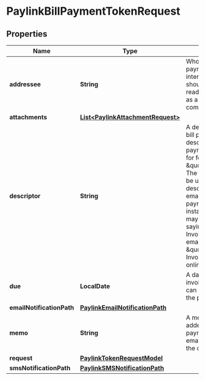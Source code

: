 

# PaylinkBillPaymentTokenRequest


## Properties

| Name | Type | Description | Notes |
|------------ | ------------- | ------------- | -------------|
|**addressee** | **String** | Who the bill payment request intended for. This should be a readable name such as a person or company. |  [optional] |
|**attachments** | [**List&lt;PaylinkAttachmentRequest&gt;**](PaylinkAttachmentRequest.md) |  |  [optional] |
|**descriptor** | **String** | A descriptor for the bill payment used to describe what the payment request is for for instance \&quot;Invoice\&quot;.  The descriptor can be used as descriptive text on emails or the payment page. For instance an invoice may have a button saying \&quot;View Invoice\&quot; or an email may say \&quot;to pay your Invoice online\&quot;.  |  [optional] |
|**due** | **LocalDate** | A date that the invoice is due. This can be displayed on the payment page. |  [optional] |
|**emailNotificationPath** | [**PaylinkEmailNotificationPath**](PaylinkEmailNotificationPath.md) |  |  [optional] |
|**memo** | **String** | A memo that can be added to the payment page and email to provide to the customer. |  [optional] |
|**request** | [**PaylinkTokenRequestModel**](PaylinkTokenRequestModel.md) |  |  |
|**smsNotificationPath** | [**PaylinkSMSNotificationPath**](PaylinkSMSNotificationPath.md) |  |  [optional] |



